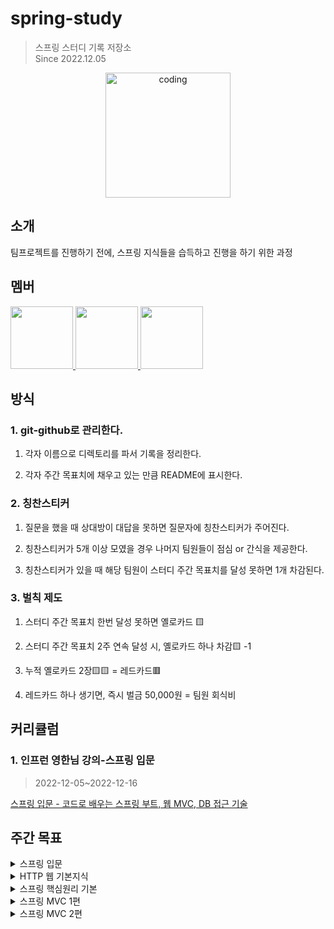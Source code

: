# spring-study
> 스프링 스터디 기록 저장소   
Since 2022.12.05
<p align="center">
  <img src="https://user-images.githubusercontent.com/62877858/205857298-604a2471-f77d-47cd-bf0f-6c2db922059c.png" alt="coding" width="200px" />
</p>

## 소개

팀프로젝트를 진행하기 전에, 스프링 지식들을 습득하고 진행을 하기 위한 과정

## 멤버

<p>
<a href="https://github.com/gyeongmin1120">
  <img src="https://github.com/gyeongmin1120.png" width="100">
</a>
<a href="https://github.com/Chan-Pumpkin">
  <img src="https://github.com/Chan-Pumpkin.png" width="100">
</a>
<a href="https://github.com/kitseok">
  <img src="https://github.com/kitseok.png" width="100">
</a>
</p>

## 방식

### 1. git-github로 관리한다.

1) 각자 이름으로 디렉토리를 파서 기록을 정리한다.

2) 각자 주간 목표치에 채우고 있는 만큼 README에 표시한다.

### 2. 칭찬스티커

1) 질문을 했을 때 상대방이 대답을 못하면 질문자에 칭찬스티커가 주어진다.

2) 칭찬스티커가 5개 이상 모였을 경우 나머지 팀원들이 점심 or 간식을 제공한다.

3) 칭찬스티커가 있을 때 해당 팀원이 스터디 주간 목표치를 달성 못하면 1개 차감된다.

### 3. 벌칙 제도

1) 스터디 주간 목표치 한번 달성 못하면 옐로카드 🟨 

2) 스터디 주간 목표치 2주 연속 달성 시, 옐로카드 하나 차감🟨 -1

3) 누적 옐로카드 2장🟨🟨 = 레드카드🟥

4) 레드카드 하나 생기면, 즉시 벌금 50,000원 = 팀원 회식비

## 커리큘럼

### 1. 인프런 영한님 강의-스프링 입문
> 2022-12-05~2022-12-16    
<a href="https://www.inflearn.com/course/%EC%8A%A4%ED%94%84%EB%A7%81-%EC%9E%85%EB%AC%B8-%EC%8A%A4%ED%94%84%EB%A7%81%EB%B6%80%ED%8A%B8">
스프링 입문 - 코드로 배우는 스프링 부트, 웹 MVC, DB 접근 기술
</a>

## 주간 목표

<details>
  <summary>스프링 입문</summary>
  <div markdown="1">

  #### 2022-12-05~09 주간 목표
  :book: 스프링 입문 : 섹션1 ~ 섹션5
  
  | 멤버 | 진행 상황 |
  | --- | --- |
  | 유경민 | 완료 |
  | 박찬호 | 완료 |
  | 박기석 | 완료 |

  <br/>
  
  #### 2022-12-12~16 주간 목표
  :book: 스프링 입문 : 섹션6 ~ 섹션7
  
  | 멤버 | 진행 상황 |
  | --- | --- |
  | 유경민 | 🟨 (완료) |
  | 박찬호 | 🟨 (완료) |
  | 박기석 | 완료 |

  <br/>
  </div>
</details>

<details>
  <summary>HTTP 웹 기본지식</summary>
  <div markdown="1">

  #### 2022-12-17~23 주간 목표
  :book: HTTP 웹 기본지식 : 섹션1 ~ 섹션4
  | 멤버 | 진행 상황 |
  | --- | --- |
  | 유경민 | 완료 |
  | 박찬호 | 완료 |
  | 박기석 | 완료 |

  <br/>
  
  #### 2022-12-26~30 주간 목표
  :book: HTTP 웹 기본지식 : 섹션5 ~ 섹션8
  | 멤버 | 진행 상황 |
  | --- | --- |
  | 유경민 | 완료 |
  | 박찬호 | 완료 |
  | 박기석 | 완료 |
  
  <br/>
    
  </div>
</details>

<details>
  <summary>스프링 핵심원리 기본</summary>
  <div markdown="1">

  #### 2023-01-02~08 주간 목표
  :book: 스프링 핵심원리 기본 : 섹션1 ~ 섹션3.6
  | 멤버 | 진행 상황 |
  | --- | --- |
  | 유경민 | 완료 |
  | 박찬호 | 완료 |
  | 박기석 | 완료 |

  <br/>
  
  #### 2023-01-09~15 주간 목표
  :book: 스프링 핵심원리 기본 : 섹션3.7 ~ 섹션6
  | 멤버 | 진행 상황 |
  | --- | --- |
  | 유경민 | 완료 |
  | 박찬호 | 🟨 (완료) |
  | 박기석 | 완료 |
  
  <br/>

  #### 2023-01-16~29 주간 목표
  :book: 스프링 핵심원리 기본 : 섹션7 ~ 섹션9
  | 멤버 | 진행 상황 |
  | --- | --- |
  | 유경민 | 완료 |
  | 박찬호 | 완료 |
  | 박기석 | 완료 |
  
  <br/>
  
</div>
</details>

<details>
  <summary>스프링 MVC 1편</summary>
  <div markdown="1">

  #### 2023-01-30~02-05 주간 목표
  :book: 스프링 MVC 1편 : 섹션1 ~ 섹션3.3
  | 멤버 | 진행 상황 |
  | --- | --- |
  | 유경민 | 완료 |
  | 박찬호 | 완료 |
  | 박기석 | 완료 |

  <br/>
  
  #### 2023-02-06~02-12 주간 목표
  :book: 스프링 MVC 1편 : 섹션3.4 ~ 섹션5.3
  | 멤버 | 진행 상황 |
  | --- | --- |
  | 유경민 | 완료 |
  | 박찬호 | 완료 |
  | 박기석 | 완료 |

  <br/>
  
  #### 2023-02-13~02-19 주간 목표
  :book: 스프링 MVC 1편 : 섹션5.4 ~ 섹션6.10
  | 멤버 | 진행 상황 |
  | --- | --- |
  | 유경민 | 완료 |
  | 박찬호 | 완료 |
  | 박기석 | 완료 |

  <br/>
  
  #### 2023-02-27~03-05 휴가

  <br/>
  
  #### 2023-02-20~03-12 주간 목표
  :book: 스프링 MVC 1편 : 섹션6.11 ~ 섹션7
  | 멤버 | 진행 상황 |
  | --- | --- |
  | 유경민 | 완료 |
  | 박찬호 | 🟨 (완료)|
  | 박기석 | 완료 |

  <br/>
  
  </div>
</details>

<details>
  <summary>스프링 MVC 2편</summary>
  <div markdown="1">

  #### 2023-03-13~03-19 주간 목표
  :book: 스프링 MVC 2편 : 섹션1 ~ 섹션2.3
  | 멤버 | 진행 상황 |
  | --- | --- |
  | 유경민 | 완료 |
  | 박찬호 | 완료 |
  | 박기석 | 완료 |

   <br/>
    
  #### 2023-03-20~03-26 주간 목표
  :book: 스프링 MVC 2편 : 섹션2.4 ~ 섹션4.5
  | 멤버 | 진행 상황 |
  | --- | --- |
  | 유경민 | 완료 |
  | 박찬호 | 완료 |
  | 박기석 | 완료 |
  
  
  #### 2023-03-27~04-02 주간 목표
  :book: 스프링 MVC 2편 : 섹션4.6 ~ 섹션5.9
  | 멤버 | 진행 상황 |
  | --- | --- |
  | 유경민 | 완료 |
  | 박찬호 | 🟨 |
  | 박기석 | 완료 |
  
   #### 2023-04-03~04-09 주간 목표
  :book: 스프링 MVC 2편 : 섹션5.10 ~ 섹션6.13
  | 멤버 | 진행 상황 |
  | --- | --- |
  | 유경민 | 완료 |
  | 박찬호 | 완료 |
  | 박기석 | 완료 |
  
   #### 2023-04-10~04-16 주간 목표
  :book: 스프링 MVC 2편 : 섹션7.1 ~ 섹션8.8
  | 멤버 | 진행 상황 |
  | --- | --- |
  | 유경민 | 완료 |
  | 박찬호 | 완료 |
  | 박기석 | 완료 |
  
   #### 2023-04-17~04-23 주간 목표
  :book: 스프링 MVC 2편 : 섹션9.1 ~ 섹션10.5
  | 멤버 | 진행 상황 |
  | --- | --- |
  | 유경민 | 완료 |
  | 박찬호 | 🟨 |
  | 박기석 | 완료 |
  
  #### 2023-04-24~04-30 주간 목표
  :book: 스프링 MVC 2편 : 섹션10.6 ~ 섹션11
  | 멤버 | 진행 상황 |
  | --- | --- |
  | 유경민 | 완료 |
  | 박찬호 |  |
  | 박기석 | 완료 |

   <br/>
  </div>
</details>




